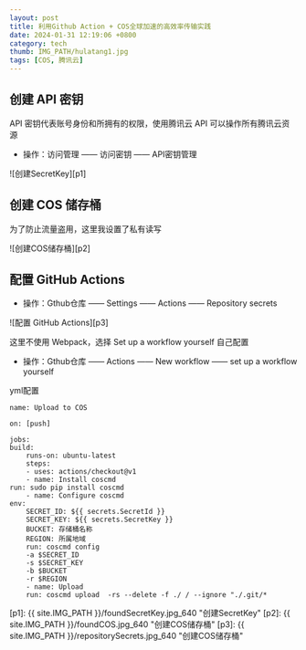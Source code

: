 ```yaml
---
layout: post
title: 利用Github Action + COS全球加速的高效率传输实践
date: 2024-01-31 12:19:06 +0800
category: tech
thumb: IMG_PATH/hulatang1.jpg
tags: [COS, 腾讯云]
---
```


## 创建 API 密钥

API 密钥代表账号身份和所拥有的权限，使用腾讯云 API 可以操作所有腾讯云资源

- 操作：访问管理 —— 访问密钥 —— API密钥管理

![创建SecretKey][p1]

## 创建 COS 储存桶

为了防止流量盗用，这里我设置了私有读写

![创建COS储存桶][p2]

## 配置 GitHub Actions
- 操作：Gthub仓库 —— Settings —— Actions —— Repository secrets


![配置 GitHub Actions][p3]

这里不使用 Webpack，选择 Set up a workflow yourself 自己配置

- 操作：Gthub仓库 —— Actions —— New workflow —— set up a workflow yourself

yml配置

    name: Upload to COS

    on: [push]

    jobs:
    build:
        runs-on: ubuntu-latest
        steps:
        - uses: actions/checkout@v1
        - name: Install coscmd
    run: sudo pip install coscmd
        - name: Configure coscmd
    env: 
        SECRET_ID: ${{ secrets.SecretId }}
        SECRET_KEY: ${{ secrets.SecretKey }}
        BUCKET: 存储桶名称
        REGION: 所属地域
        run: coscmd config
        -a $SECRET_ID
        -s $SECRET_KEY
        -b $BUCKET
        -r $REGION
        - name: Upload
        run: coscmd upload  -rs --delete -f ./ / --ignore "./.git/*






[p1]: {{ site.IMG_PATH }}/foundSecretKey.jpg_640 "创建SecretKey"
[p2]: {{ site.IMG_PATH }}/foundCOS.jpg_640 "创建COS储存桶"
[p3]: {{ site.IMG_PATH }}/repositorySecrets.jpg_640 "创建COS储存桶"